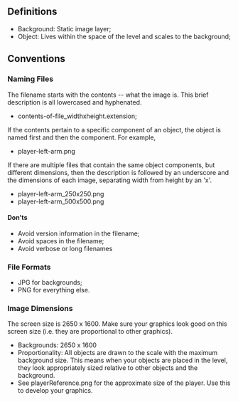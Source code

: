 ## Definitions
- Background: Static image layer;
- Object: Lives within the space of the level and scales to the background;

## Conventions

### Naming Files

The filename starts with the contents -- what the image is. This brief description is all lowercased and hyphenated.
- contents-of-file_widthxheight.extension;

If the contents pertain to a specific component of an object, the object is named first and then the component. For example,
- player-left-arm.png

If there are multiple files that contain the same object components, but different dimensions, then the description is followed by an underscore and the dimensions of each image, separating width from height by an 'x'.
- player-left-arm_250x250.png
- player-left-arm_500x500.png

#### Don'ts
- Avoid version information in the filename;
- Avoid spaces in the filename;
- Avoid verbose or long filenames

### File Formats
- JPG for backgrounds;
- PNG for everything else.

### Image Dimensions

The screen size is 2650 x 1600.  Make sure your graphics look good on this screen size (i.e. they are proportional to other graphics).
- Backgrounds: 2650 x 1600
- Proportionality: All objects are drawn to the scale with the maximum background size. This means when your objects are placed in the level, they look appropriately sized relative to other objects and the background.
- See playerReference.png for the approximate size of the player. Use this to develop your graphics.
